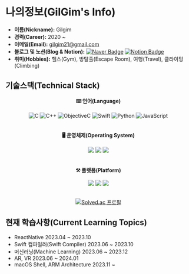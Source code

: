 # 나의정보(GilGim's Info)
- **이름(Nickname):** Gilgim
- **경력(Career):** 2020 ~
- **이메일(Email):** [gilgim21@gmail.com](mailto:gilgim21@gmail.com)
- **블로그 및 노션(Blog & Notion):** [![Naver Badge](https://img.shields.io/badge/-Naver-03C75A?style=flat-square&logo=Naver&logoColor=white&link=https://blog.naver.com/gilgim)](https://blog.naver.com/gilgim)
[![Notion Badge](https://img.shields.io/badge/-Notion-000000?style=flat-square&logo=Notion&logoColor=white&link=https://www.notion.so/Gilgim-a7d04671373e45b6995c26d7b0c029cb?pvs=4)](https://www.notion.so/Gilgim-a7d04671373e45b6995c26d7b0c029cb?pvs=4)
- **취미(Hobbies):** 헬스(Gym), 방탈출(Escape Room), 여행(Travel), 클라이밍(Climbing)  
## 기술스택(Technical Stack)  

<p align = "center">
    <strong>⌨️ 언어(Language)</strong><br><br>
    <img src="https://img.shields.io/badge/-C-555555?style=flat-square&logo=c&logoColor=white" alt="C">
    <img src="https://img.shields.io/badge/-C++-00599C?style=flat-square&logo=c%2B%2B&logoColor=white" alt="C++">
    <img src="https://img.shields.io/badge/-ObjectiveC-43853d?style=flat-square&logo=apple&logoColor=white" alt="ObjectiveC">
    <img src="https://img.shields.io/badge/-Swift-FA7343?style=flat-square&logo=swift&logoColor=white" alt="Swift">
    <img src="https://img.shields.io/badge/-Python-3776AB?style=flat-square&logo=python&logoColor=white" alt="Python">
    <img src="https://img.shields.io/badge/-JavaScript-F7DF1E?style=flat-square&logo=javascript&logoColor=black" alt="JavaScript">
    <br><br><br>
    <strong>🖥️ 운영체제(Operating System)</strong><br><br>
    <img src="https://img.shields.io/badge/-iOS-000000?style=flat-square&logo=ios&logoColor=white">
    <img src="https://img.shields.io/badge/-macOS-000000?style=flat-square&logo=apple&logoColor=white">
    <img src="https://img.shields.io/badge/-Linux-FCC624?style=flat-square&logo=linux&logoColor=black">
    <br><br><br>
    <strong>⚒ 플랫폼(Platform)</strong><br><br>
    <img src="https://img.shields.io/badge/-Xcode-147EFB?style=flat-square&logo=xcode&logoColor=white">
    <img src="https://img.shields.io/badge/-VSCode-007ACC?style=flat-square&logo=visual%20studio%20code&logoColor=white">
    <img src="https://img.shields.io/badge/-Vim-019733?style=flat-square&logo=vim&logoColor=white"><br>
</p><br>
<div align="center">
    <a href="https://solved.ac/gilgim"><img src="http://mazassumnida.wtf/api/generate_badge?boj=gilgim" alt="Solved.ac 프로필"></a>
</div>

## 현재 학습사항(Current Learning Topics)
- ReactNative 2023.04 ~ 2023.10
- Swift 컴파일러(Swift Compiler) 2023.06 ~ 2023.10
- 머신러닝(Machine Learning) 2023.06 ~ 2023.12
- AR, VR 2023.06 ~ 2024.01
- macOS Shell, ARM Architecture 2023.11 ~ 
